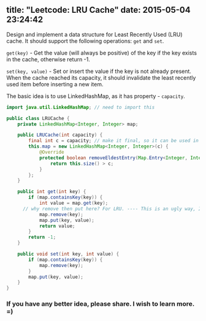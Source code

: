title: "Leetcode: LRU Cache"
date: 2015-05-04 23:24:42
---
 Design and implement a data structure for Least Recently Used (LRU) cache. It should support the following operations: `get` and `set`.

`get(key)` - Get the value (will always be positive) of the key if the key exists in the cache, otherwise return -1.

`set(key, value)` - Set or insert the value if the key is not already present. When the cache reached its capacity, it should invalidate the least recently used item before inserting a new item.

<!-- more -->

The basic idea is to use LinkedHashMap, as it has property - `capacity`.

```java
import java.util.LinkedHashMap; // need to import this

public class LRUCache {
    private LinkedHashMap<Integer, Integer> map;

    public LRUCache(int capacity) {
        final int c = capacity; // make it final, so it can be used in inner class
        this.map = new LinkedHashMap<Integer, Integer>(c) {
            @Override
            protected boolean removeEldestEntry(Map.Entry<Integer, Integer> eldest) {
                return this.size() > c;
            }
        };
    }

    public int get(int key) {
        if (map.containsKey(key)) {
            int value = map.get(key);
      // why remove then put here? For LRU. ---- This is an ugly way, I know
            map.remove(key);
            map.put(key, value);
            return value;
        }
        return -1;
    }

    public void set(int key, int value) {
        if (map.containsKey(key)) {
            map.remove(key);
        }
        map.put(key, value);
    }
}
```
### If you have any better idea, please share. I wish to learn more. =)
